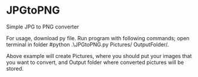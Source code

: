 # JPGtoPNG
Simple JPG to PNG converter

For usage, download py file. Run program with following commands; open terminal in folder 
#python .\JPGtoPNG.py Pictures/ OutputFolder/.

Above example will create Pictures, where you should put your images that you want to convert, 
and Output folder where converted pictures will be stored.

